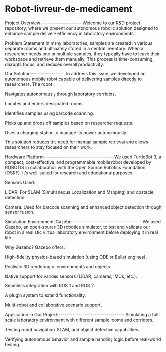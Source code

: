 # Robot-livreur-de-medicament

Project Overview:--------------------
Welcome to our R&D project repository, where we present our autonomous robotic solution designed to enhance sample delivery efficiency in laboratory environments.

Problem Statement
In many laboratories, samples are created in various separate rooms and ultimately stored in a central inventory. When a researcher needs one or multiple samples, they typically have to leave their workspace and retrieve them manually. This process is time-consuming, disrupts focus, and reduces overall productivity.

Our Solution:----------------
To address this issue, we developed an autonomous mobile robot capable of delivering samples directly to researchers. The robot:

Navigates autonomously through laboratory corridors.

Locates and enters designated rooms.

Identifies samples using barcode scanning.

Picks up and drops off samples based on researcher requests.

Uses a charging station to manage its power autonomously.

This solution reduces the need for manual sample retrieval and allows researchers to stay focused on their work.

Hardware Platform-----------------------------------
We used TurtleBot 3, a compact, cost-effective, and programmable mobile robot developed by ROBOTIS in collaboration with the Open Source Robotics Foundation (OSRF). It’s well-suited for research and educational purposes.

Sensors Used:

LiDAR: For SLAM (Simultaneous Localization and Mapping) and obstacle detection.

Camera: Used for barcode scanning and enhanced object detection through sensor fusion.

Simulation Environment: Gazebo-----------------------------------
We used Gazebo, an open-source 3D robotics simulator, to test and validate our robot in a realistic virtual laboratory environment before deploying it in real life.

Why Gazebo?
Gazebo offers:

High-fidelity physics-based simulation (using ODE or Bullet engines).

Realistic 3D rendering of environments and objects.

Native support for various sensors (LiDAR, cameras, IMUs, etc.).

Seamless integration with ROS 1 and ROS 2.

A plugin system to extend functionality.

Multi-robot and collaborative scenario support.

Application in Our Project:---------------------------------
Simulating a full-scale laboratory environment with different sample rooms and corridors.

Testing robot navigation, SLAM, and object detection capabilities.

Verifying autonomous behavior and sample handling logic before real-world testing.
